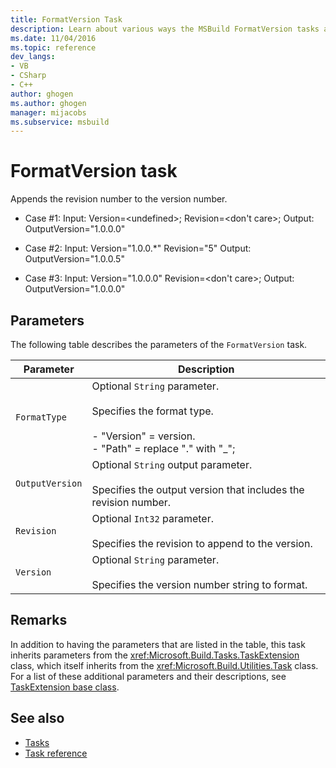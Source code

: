 ```yaml
---
title: FormatVersion Task
description: Learn about various ways the MSBuild FormatVersion tasks appends the revision number to the version number.
ms.date: 11/04/2016
ms.topic: reference
dev_langs:
- VB
- CSharp
- C++
author: ghogen
ms.author: ghogen
manager: mijacobs
ms.subservice: msbuild
---
```

# FormatVersion task

Appends the revision number to the version number.

- Case #1: Input: Version=\<undefined>;  Revision=\<don't care>;   Output: OutputVersion="1.0.0.0"

- Case #2: Input: Version="1.0.0.*"  Revision="5"  Output: OutputVersion="1.0.0.5"

- Case #3: Input: Version="1.0.0.0"  Revision=\<don't care>;  Output: OutputVersion="1.0.0.0"

## Parameters

 The following table describes the parameters of the `FormatVersion` task.

|Parameter|Description|
|---------------|-----------------|
|`FormatType`|Optional `String` parameter.<br /><br /> Specifies the format type.<br /><br /> -   "Version" = version.<br />-   "Path" = replace "." with "_";|
|`OutputVersion`|Optional `String` output parameter.<br /><br /> Specifies the output version that includes the revision number.|
|`Revision`|Optional `Int32` parameter.<br /><br /> Specifies the revision to append to the version.|
|`Version`|Optional `String` parameter.<br /><br /> Specifies the version number string to format.|

## Remarks

 In addition to having the parameters that are listed in the table, this task inherits parameters from the <xref:Microsoft.Build.Tasks.TaskExtension> class, which itself inherits from the <xref:Microsoft.Build.Utilities.Task> class. For a list of these additional parameters and their descriptions, see [TaskExtension base class](../msbuild/taskextension-base-class.md).

## See also

- [Tasks](../msbuild/msbuild-tasks.md)
- [Task reference](../msbuild/msbuild-task-reference.md)
